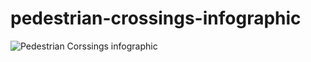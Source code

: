 # pedestrian-crossings-infographic

![Pedestrian Corssings infographic](https://user-images.githubusercontent.com/981531/88299976-e0956980-ccfa-11ea-85fd-ef5469df8aee.jpg)
